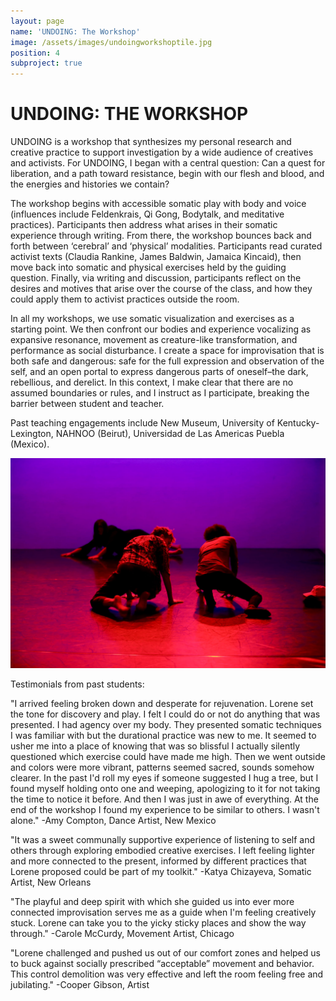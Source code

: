 ```yaml
---
layout: page
name: 'UNDOING: The Workshop'
image: /assets/images/undoingworkshoptile.jpg
position: 4
subproject: true
---
```


# UNDOING: THE WORKSHOP

UNDOING is a workshop that synthesizes my personal research and creative practice to support investigation by a wide audience of creatives and activists. For UNDOING, I began with a central question: Can a quest for liberation, and a path toward resistance, begin with our flesh and blood, and the energies and histories we contain? 

The workshop begins with accessible somatic play with body and voice (influences include Feldenkrais, Qi Gong, Bodytalk, and meditative practices). Participants then address what arises in their somatic experience through writing. From there, the workshop bounces back and forth between ‘cerebral’ and ‘physical’ modalities. Participants read curated activist texts (Claudia Rankine, James Baldwin, Jamaica Kincaid), then move back into somatic and physical exercises held by the guiding question. Finally, via writing and discussion, participants reflect on the desires and motives that arise over the course of the class, and how they could apply them to activist practices outside the room. 

In all my workshops, we use somatic visualization and exercises as a starting point. We then confront our bodies and experience vocalizing as expansive resonance, movement as creature-like transformation, and performance as social disturbance. I create a space for improvisation that is both safe and dangerous: safe for the full expression and observation of the self, and an open portal to express dangerous parts of oneself–the dark, rebellious, and derelict. In this context, I make clear that there are no assumed boundaries or rules, and I instruct as I participate, breaking the barrier between student and teacher.

Past teaching engagements include New Museum, University of Kentucky-Lexington, NAHNOO (Beirut), Universidad de Las Americas Puebla (Mexico).

  ![LoreneAndSimoneCPR](/assets/images/undoingworkshopsitephoto.jpeg)

Testimonials from past students:

"I arrived feeling broken down and desperate for rejuvenation. Lorene set the tone for discovery and play. I felt I could do or not do anything that was presented. I had agency over my body. They presented somatic techniques I was familiar with but the durational practice was new to me. It seemed to usher me into a place of knowing that was so blissful I actually silently questioned which exercise could have made me high. Then we went outside and colors were more vibrant, patterns seemed sacred, sounds somehow clearer. In the past I'd roll my eyes if someone suggested I hug a tree, but I found myself holding onto one and weeping, apologizing to it for not taking the time to notice it before. And then I was just in awe of everything. At the end of the workshop I found my experience to be similar to others. I wasn't alone." -Amy Compton, Dance Artist, New Mexico

"It was a sweet communally supportive experience of listening to self and others through exploring embodied creative exercises. I left feeling lighter and more connected to the present, informed by different practices that Lorene proposed could be part of my toolkit." -Katya Chizayeva, Somatic Artist, New Orleans

"The playful and deep spirit with which she guided us into ever more connected improvisation serves me as a guide when I'm feeling creatively stuck. Lorene can take you to the yicky sticky places and show the way through." -Carole McCurdy, Movement Artist, Chicago

"Lorene challenged and pushed us out of our comfort zones and helped us to buck against socially prescribed “acceptable” movement and behavior. This control demolition was very effective and left the room feeling free and jubilating." -Cooper Gibson, Artist



